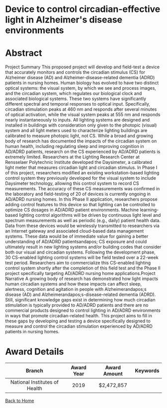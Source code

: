 
Device to control circadian-effective light in Alzheimer&#039;s disease environments
====================================================================================

# Abstract


Project Summary
This proposed project will develop and field-test a device that accurately monitors and controls the circadian
stimulus (CS) for Alzheimer disease (AD) and Alzheimer-disease-related dementia (ADRD) patients in
nursing homes. Human biology has evolved to have two distinct optical systems: the visual system, by which
we see and process images, and the circadian system, which regulates our biological clock and associated
biological systems. These two systems have significantly different spectral and temporal responses to optical
input. Specifically, circadian stimulation peaks at 460 nm and responds after several minutes of optical
activation, while the visual system peaks at 555 nm and responds nearly instantaneously to inputs. All lighting
systems are designed and installed in buildings with consideration only given to the photopic (visual) system
and all light meters used to characterize lighting buildings are calibrated to measure photopic light, not CS.
While a broad and growing body of research has documented the impacts of the circadian system on human
health, including regulating sleep and improving cognition in AD/ADRD patients, research on the CS
experienced by AD/ADRD patients is extremely limited. Researchers at the Lighting Research Center at
Rensselaer Polytechnic Institute developed the Daysimeter, a calibrated light meter that measures circadian
light and circadian stimulus. In Phase I of this project, researchers modified an existing workstation-based
lighting control system they previously developed for the visual system to include Daysimeter technology,
allowing this control system to record CS measurements. The accuracy of these CS measurements was
confirmed in the laboratory and field-testing of 20 of devices is currently ongoing in AD/ADRD nursing
homes. In this Phase II application, researchers propose adding control features to this device so that lighting
can be controlled to optimize CS dosages in AD/ADRD patient environments. Machine learning-based
lighting control algorithms will be driven by continuous light level and spectrum measurements as well as
periodic (e.g., daily) patient health data. Data from these devices would be wirelessly transmitted to
researchers via an Internet gateway and associated cloud-based data management systems. These data would
be of immediate value for gaining a better understanding of AD/ADRD patientsandapos; CS exposure and could
ultimately result in new lighting systems and/or building codes that consider both our visual and circadian
systems. Following the development phase, 30 CS-enabled lighting control systems will be field tested over a
22-week test period. Researchers aim to commercialize this CS-enabled lighting control system shortly after the
completion of this field test and the Phase II project specifically targeting AD/ADRD nursing home
applications.Project Narrative
A growing body of research has demonstrated how light impacts human circadian systems and how these
impacts can affect sleep, alertness, cognition and agitation in people with Alzheimerandapos;s disease (AD) and
Alzheimerandapos;s-disease-related dementia (ADRD). Still, significant knowledge gaps exist in determining how
much circadian stimulation is typically provided to AD/ADRD patients and there are no commercial products
designed to control lighting in AD/ADRD environments in ways that promote circadian-related health. This
project aims to fill in these gaps by developing and testing a device specifically designed to measure and
control the circadian stimulation experienced by AD/ADRD patients in nursing homes.  

# Award Details

|Branch|Award Year|Award Amount|Keywords|
| :---: | :---: | :---: | :---: |
|National Institutes of Health|2019|$2,472,857||
  
  


[Back to Home](https://github.com/chrischow/dod_sbir_awards#2494)